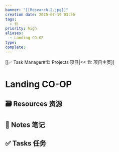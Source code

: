 ```yaml
---
banner: "[[Research-2.jpg]]"
creation date: 2025-07-19 03:56
tags:
  - 🏗️
priority: high
aliases:
  - Landing CO-OP
type:
complete:
---
```

[[✅ Task Manager#🏗️ Projects 项目|<< 🏗️ 项目主页]]
# Landing CO-OP

## 🗃️ Resources 资源


## 📒 Notes 笔记


## ✅  Tasks 任务





